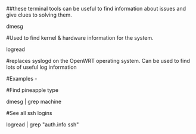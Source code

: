 ##these terminal tools can be useful to find information about issues and give clues to solving them.

dmesg

#Used to find kernel & hardware information for the system.

logread 

#replaces syslogd on the OpenWRT operating system. Can be used to find lots of useful log information

#Examples -

#Find pineapple type

dmesg | grep machine

#See all ssh logins

logread | grep "auth.info ssh"
